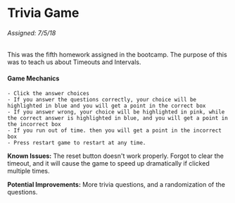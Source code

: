 #  Trivia Game  
###### Assigned: 7/5/18

This was the fifth homework assigned in the bootcamp. The purpose of this was to teach us about Timeouts and Intervals.

#### Game Mechanics
    - Click the answer choices
    - If you answer the questions correctly, your choice will be highlighted in blue and you will get a point in the correct box
    - If you answer wrong, your choice will be highlighted in pink, while the correct answer is highlighted in blue, and you will get a point in the incorrect box
    - If you run out of time. then you will get a point in the incorrect box
    - Press restart game to restart at any time.
    
**Known Issues:** The reset button doesn't work properly. Forgot to clear the timeout, and it will cause the game to speed up dramatically if clicked multiple times.

**Potential Improvements:** More trivia questions, and a randomization of the questions.

